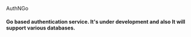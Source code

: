 AuthNGo

#### Go based authentication service. It's under development and also It will support various databases.
